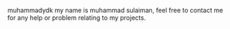 muhammadydk
my name is muhammad sulaiman, feel free to contact me for any help or problem relating to my projects.
